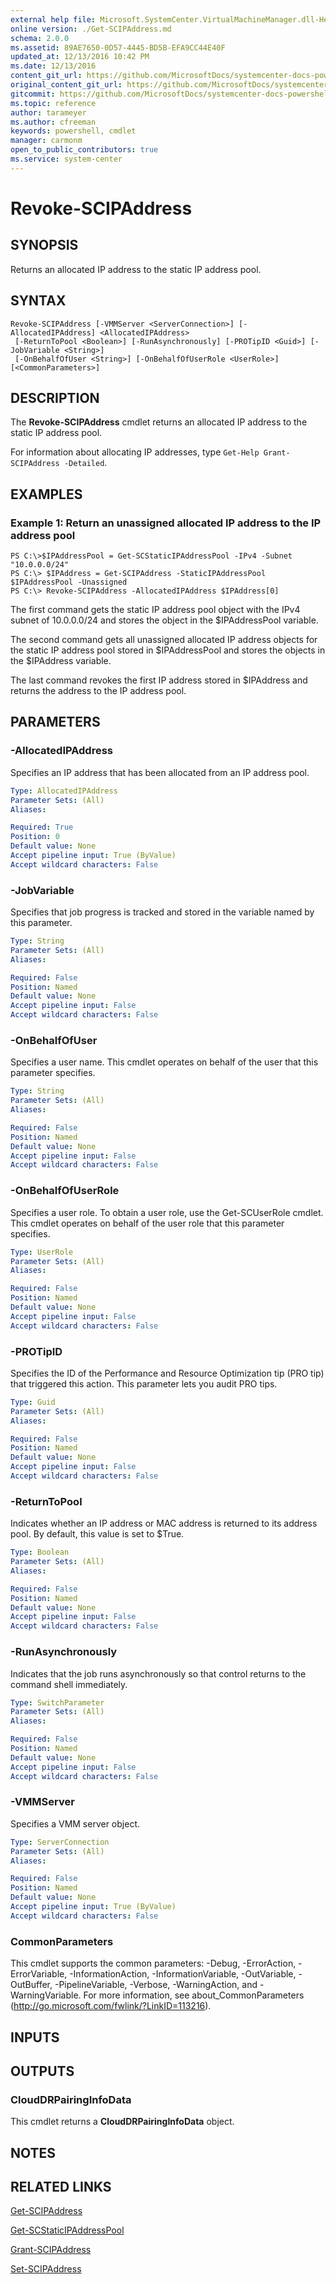 ```yaml
---
external help file: Microsoft.SystemCenter.VirtualMachineManager.dll-Help.xml
online version: ./Get-SCIPAddress.md
schema: 2.0.0
ms.assetid: 89AE7650-0D57-4445-BD5B-EFA9CC44E40F
updated_at: 12/13/2016 10:42 PM
ms.date: 12/13/2016
content_git_url: https://github.com/MicrosoftDocs/systemcenter-docs-powershell/blob/master/systemcenter-cmdlets/VirtualMachineManager/v1/Revoke-SCIPAddress.md
original_content_git_url: https://github.com/MicrosoftDocs/systemcenter-docs-powershell/blob/master/systemcenter-cmdlets/VirtualMachineManager/v1/Revoke-SCIPAddress.md
gitcommit: https://github.com/MicrosoftDocs/systemcenter-docs-powershell/blob/ea9507ac2178040476af5407227db8cb97701ea9/systemcenter-cmdlets/VirtualMachineManager/v1/Revoke-SCIPAddress.md
ms.topic: reference
author: tarameyer
ms.author: cfreeman
keywords: powershell, cmdlet
manager: carmonm
open_to_public_contributors: true
ms.service: system-center
---
```


# Revoke-SCIPAddress

## SYNOPSIS
Returns an allocated IP address to the static IP address pool.

## SYNTAX

```
Revoke-SCIPAddress [-VMMServer <ServerConnection>] [-AllocatedIPAddress] <AllocatedIPAddress>
 [-ReturnToPool <Boolean>] [-RunAsynchronously] [-PROTipID <Guid>] [-JobVariable <String>]
 [-OnBehalfOfUser <String>] [-OnBehalfOfUserRole <UserRole>] [<CommonParameters>]
```

## DESCRIPTION
The **Revoke-SCIPAddress** cmdlet returns an allocated IP address to the static IP address pool.

For information about allocating IP addresses, type `Get-Help Grant-SCIPAddress -Detailed`.

## EXAMPLES

### Example 1: Return an unassigned allocated IP address to the IP address pool
```
PS C:\>$IPAddressPool = Get-SCStaticIPAddressPool -IPv4 -Subnet "10.0.0.0/24"
PS C:\> $IPAddress = Get-SCIPAddress -StaticIPAddressPool $IPAddressPool -Unassigned
PS C:\> Revoke-SCIPAddress -AllocatedIPAddress $IPAddress[0]
```

The first command gets the static IP address pool object with the IPv4 subnet of 10.0.0.0/24 and stores the object in the $IPAddressPool variable.

The second command gets all unassigned allocated IP address objects for the static IP address pool stored in $IPAddressPool and stores the objects in the $IPAddress variable.

The last command revokes the first IP address stored in $IPAddress and returns the address to the IP address pool.

## PARAMETERS

### -AllocatedIPAddress
Specifies an IP address that has been allocated from an IP address pool.

```yaml
Type: AllocatedIPAddress
Parameter Sets: (All)
Aliases: 

Required: True
Position: 0
Default value: None
Accept pipeline input: True (ByValue)
Accept wildcard characters: False
```

### -JobVariable
Specifies that job progress is tracked and stored in the variable named by this parameter.

```yaml
Type: String
Parameter Sets: (All)
Aliases: 

Required: False
Position: Named
Default value: None
Accept pipeline input: False
Accept wildcard characters: False
```

### -OnBehalfOfUser
Specifies a user name.
This cmdlet operates on behalf of the user that this parameter specifies.

```yaml
Type: String
Parameter Sets: (All)
Aliases: 

Required: False
Position: Named
Default value: None
Accept pipeline input: False
Accept wildcard characters: False
```

### -OnBehalfOfUserRole
Specifies a user role.
To obtain a user role, use the Get-SCUserRole cmdlet.
This cmdlet operates on behalf of the user role that this parameter specifies.

```yaml
Type: UserRole
Parameter Sets: (All)
Aliases: 

Required: False
Position: Named
Default value: None
Accept pipeline input: False
Accept wildcard characters: False
```

### -PROTipID
Specifies the ID of the Performance and Resource Optimization tip (PRO tip) that triggered this action.
This parameter lets you audit PRO tips.

```yaml
Type: Guid
Parameter Sets: (All)
Aliases: 

Required: False
Position: Named
Default value: None
Accept pipeline input: False
Accept wildcard characters: False
```

### -ReturnToPool
Indicates whether an IP address or MAC address is returned to its address pool.
By default, this value is set to $True.

```yaml
Type: Boolean
Parameter Sets: (All)
Aliases: 

Required: False
Position: Named
Default value: None
Accept pipeline input: False
Accept wildcard characters: False
```

### -RunAsynchronously
Indicates that the job runs asynchronously so that control returns to the command shell immediately.

```yaml
Type: SwitchParameter
Parameter Sets: (All)
Aliases: 

Required: False
Position: Named
Default value: None
Accept pipeline input: False
Accept wildcard characters: False
```

### -VMMServer
Specifies a VMM server object.

```yaml
Type: ServerConnection
Parameter Sets: (All)
Aliases: 

Required: False
Position: Named
Default value: None
Accept pipeline input: True (ByValue)
Accept wildcard characters: False
```

### CommonParameters
This cmdlet supports the common parameters: -Debug, -ErrorAction, -ErrorVariable, -InformationAction, -InformationVariable, -OutVariable, -OutBuffer, -PipelineVariable, -Verbose, -WarningAction, and -WarningVariable. For more information, see about_CommonParameters (http://go.microsoft.com/fwlink/?LinkID=113216).

## INPUTS

## OUTPUTS

### CloudDRPairingInfoData
This cmdlet returns a **CloudDRPairingInfoData** object.

## NOTES

## RELATED LINKS

[Get-SCIPAddress](xref:VirtualMachineManager/v1/Get-SCIPAddress.md)

[Get-SCStaticIPAddressPool](xref:VirtualMachineManager/v1/Get-SCStaticIPAddressPool.md)

[Grant-SCIPAddress](xref:VirtualMachineManager/v1/Grant-SCIPAddress.md)

[Set-SCIPAddress](xref:VirtualMachineManager/v1/Set-SCIPAddress.md)


